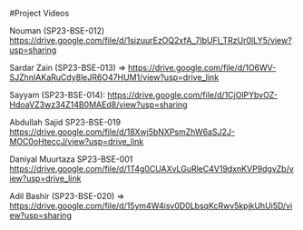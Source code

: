 #Project Videos

Nouman (SP23-BSE-012)  https://drive.google.com/file/d/1sizuurEzOQ2xfA_7IbUFI_TRzUr0lLY5/view?usp=sharing

Sardar Zain (SP23-BSE-013) => https://drive.google.com/file/d/1O6WV-SJZhnIAKaRuCdy8leJR6O47HUM1/view?usp=drive_link

Sayyam (SP23-BSE-014): https://drive.google.com/file/d/1CjOlPYbvOZ-HdoaVZ3wz34Z14B0MAEd8/view?usp=sharing

Abdullah Sajid SP23-BSE-019 https://drive.google.com/file/d/18Xwj5bNXPsmZhW6aSJ2J-MOC0oHteccJ/view?usp=drive_link

Daniyal Muurtaza SP23-BSE-001 https://drive.google.com/file/d/1T4g0CUAXvLGuRleC4V19dxnKVP9dgvZb/view?usp=drive_link

Adil Bashir (SP23-BSE-020) => https://drive.google.com/file/d/15ym4W4isv0D0LbsqKcRwv5kpjkUhUi5D/view?usp=sharing
